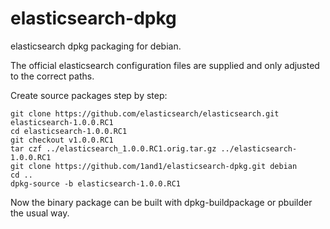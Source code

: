 elasticsearch-dpkg
==================

elasticsearch dpkg packaging for debian.

The official elasticsearch configuration files are supplied and only adjusted to the correct paths.

Create source packages step by step:

```
git clone https://github.com/elasticsearch/elasticsearch.git elasticsearch-1.0.0.RC1
cd elasticsearch-1.0.0.RC1
git checkout v1.0.0.RC1
tar czf ../elasticsearch_1.0.0.RC1.orig.tar.gz ../elasticsearch-1.0.0.RC1
git clone https://github.com/1and1/elasticsearch-dpkg.git debian
cd ..
dpkg-source -b elasticsearch-1.0.0.RC1
```

Now the binary package can be built with dpkg-buildpackage or pbuilder the usual way.
